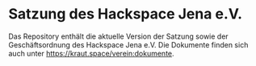 # Satzung des Hackspace Jena e.V.

Das Repository enthält die aktuelle Version der Satzung sowie der Geschäftsordnung des Hackspace Jena e.V. Die Dokumente finden sich auch unter https://kraut.space/verein:dokumente.
